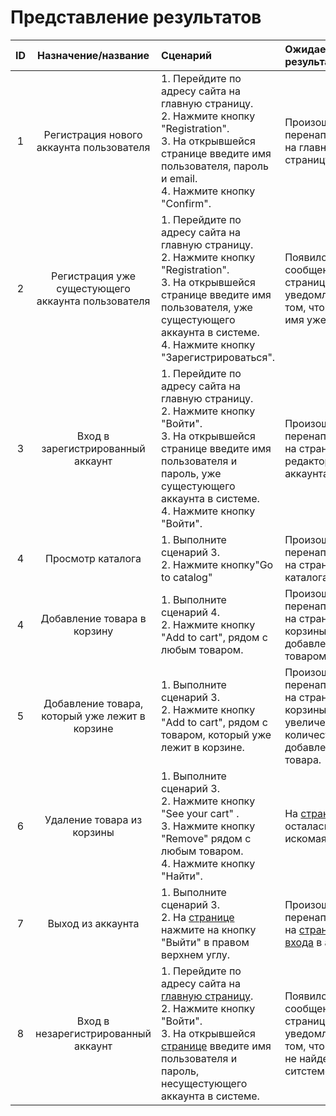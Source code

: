 # Представление результатов

| ID | Назначение/название | Сценарий | Ожидаемый результат | Фактический результат | Оценка |
|:---:|:---:|:---|:---|:---|:---|
| 1 | Регистрация нового аккаунта пользователя | 1. Перейдите по адресу сайта на главную страницу.<br> 2. Нажмите кнопку "Registration".<br> 3. На открывшейся странице введите имя пользователя, пароль и email.<br>4. Нажмите кнопку "Confirm".| Произошло перенаправление на главную страницу сайта. | Произошло перенаправление на главную страницу сайта. | Тест пройден. |
| 2 | Регистрация уже сущестующего аккаунта пользователя | 1. Перейдите по адресу сайта на главную страницу.<br> 2. Нажмите кнопку "Registration".<br> 3. На открывшейся странице введите имя пользователя, уже сущестующего аккаунта в системе.<br>4. Нажмите кнопку "Зарегистрироваться".| Появилось сообщение на странице с уведомлением о том, что данное имя уже занято. | Появилось сообщение на странице с уведомлением о том, что данное имя уже занято. | Тест пройден. |
| 3 | Вход в зарегистрированный аккаунт | 1. Перейдите по адресу сайта на главную страницу.<br> 2. Нажмите кнопку "Войти".<br> 3. На открывшейся странице введите имя пользователя и пароль, уже сущестующего аккаунта в системе.<br>4. Нажмите кнопку "Войти".| Произошло перенаправление на страницу редактора аккаунта. | Произошло перенаправление на страницу редактора аккаунта. | Тест пройден. |
| 4 | Просмотр каталога | 1. Выполните сценарий 3.<br> 2. Нажмите кнопку"Go to catalog"<br>| Произошло перенаправление на страницу каталога. | Произошло перенаправление на страницу каталога. | Тест пройден. |
| 4 | Добавление товара в корзину | 1. Выполните сценарий 4.<br> 2. Нажмите кнопку "Add to cart", рядом с любым товаром.<br> | Произошло перенаправление на страницу корзины с добавленным товаром. | Произошло перенаправление на страницу корзины с добавленным товаром. | Тест пройден. |
| 5 | Добавление товара, который уже лежит в корзине| 1. Выполните сценарий 3.<br> 2. Нажмите кнопку "Add to cart", рядом с товаром, который уже лежит в корзине.<br> | Произошло перенаправление на страницу корзины с увеличением количества добавленного товара. | Произошло перенаправление на страницу корзины с увеличением количества добавленного товара. | Тест пройден. |
| 6 | Удаление товара из корзины | 1. Выполните сценарий 3.<br> 2. Нажмите кнопку "See your cart" .<br> 3. Нажмите кнопку "Remove" рядом с любым товаром.<br>4. Нажмите кнопку "Найти".| На [странице](#5) осталась лишь искомая заметка. | На странице осталась лишь искомая заметка. | Тест пройден. |
| 7 | Выход из аккаунта| 1. Выполните сценарий 3.<br>2. На [странице](#15) нажмите на кнопку "Выйти" в правом верхнем углу.| Произошло перенаправление на [страницу входа](#4) в аккаунт. | Произошло перенаправление на страницу входа в аккаунт. | Тест пройден. |
| 8 | Вход в незарегистрированный аккаунт| 1. Перейдите по адресу сайта на [главную страницу](#1).<br> 2. Нажмите кнопку "Войти".<br> 3. На открывшейся [странице](#4) введите имя пользователя и пароль, несущестующего аккаунта в системе. | Появилось сообщение на странице с уведомлением о том, что аккаунт не найден в ситстеме. | Произошло перенаправление на страницу входа. | Тест не пройден. |
